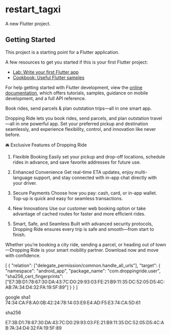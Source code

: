 # restart_tagxi

A new Flutter project.

## Getting Started

This project is a starting point for a Flutter application.

A few resources to get you started if this is your first Flutter project:

- [Lab: Write your first Flutter app](https://docs.flutter.dev/get-started/codelab)
- [Cookbook: Useful Flutter samples](https://docs.flutter.dev/cookbook)

For help getting started with Flutter development, view the
[online documentation](https://docs.flutter.dev/), which offers tutorials,
samples, guidance on mobile development, and a full API reference.


<!-- user login with this credentials: 
mobile number: +233 0242284569
password: 123456789 -->
Book rides, send parcels & plan outstation trips—all in one smart app.




Dropping Ride lets you book rides, send parcels, and plan outstation travel—all in one powerful app. Set your preferred pickup and destination seamlessly, and experience flexibility, control, and innovation like never before.

🚘 Exclusive Features of Dropping Ride
1. Flexible Booking
Easily set your pickup and drop-off locations, schedule rides in advance, and save favorite addresses for future use.

2. Enhanced Convenience
Get real-time ETA updates, enjoy multi-language support, and stay connected with in-app chat directly with your driver.

3. Secure Payments
Choose how you pay: cash, card, or in-app wallet. Top-up is quick and easy for seamless transactions.

4. New Innovations
Use our customer web booking option or take advantage of cached routes for faster and more efficient rides.

5. Smart, Safe, and Seamless
Built with advanced security protocols, Dropping Ride ensures every trip is safe and smooth—from start to finish.

Whether you’re booking a city ride, sending a parcel, or heading out of town—Dropping Ride is your smart mobility partner. Download now and move with confidence.


[
  {
    "relation": ["delegate_permission/common.handle_all_urls"],
    "target": {
      "namespace": "android_app",
      "package_name": "com.droppingride.user",
      "sha256_cert_fingerprints":
        ["E7:3B:D1:78:67:30:DA:43:7C:D0:29:93:03:FE:21:B9:11:35:DC:52:05:D5:4C:AB:7A:34:D4:32:FA:19:5F:89"]
    }
  }
]





google sha1 
74:34:CA:F8:A0:0B:42:24:78:14:03:E9:E4:AD:F5:E3:74:CA:5D:61

sha256

E7:3B:D1:78:67:30:DA:43:7C:D0:29:93:03:FE:21:B9:11:35:DC:52:05:D5:4C:AB:7A:34:D4:32:FA:19:5F:89